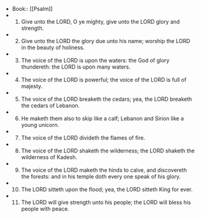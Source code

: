 - Book:: [[Psalm]]
- 1. Give unto the LORD, O ye mighty, give unto the LORD glory and strength.
- 2. Give unto the LORD the glory due unto his name; worship the LORD in the beauty of holiness.
- 3. The voice of the LORD is upon the waters: the God of glory thundereth: the LORD is upon many waters.
- 4. The voice of the LORD is powerful; the voice of the LORD is full of majesty.
- 5. The voice of the LORD breaketh the cedars; yea, the LORD breaketh the cedars of Lebanon.
- 6. He maketh them also to skip like a calf; Lebanon and Sirion like a young unicorn.
- 7. The voice of the LORD divideth the flames of fire.
- 8. The voice of the LORD shaketh the wilderness; the LORD shaketh the wilderness of Kadesh.
- 9. The voice of the LORD maketh the hinds to calve, and discovereth the forests: and in his temple doth every one speak of his glory.
- 10. The LORD sitteth upon the flood; yea, the LORD sitteth King for ever.
- 11. The LORD will give strength unto his people; the LORD will bless his people with peace.
